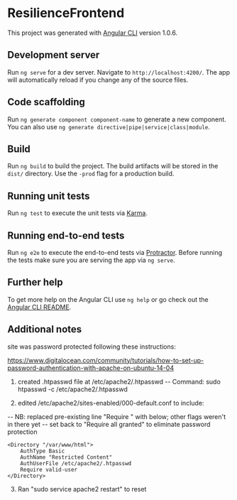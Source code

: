 # ResilienceFrontend

This project was generated with [Angular CLI](https://github.com/angular/angular-cli) version 1.0.6.

## Development server

Run `ng serve` for a dev server. Navigate to `http://localhost:4200/`. The app will automatically reload if you change any of the source files.

## Code scaffolding

Run `ng generate component component-name` to generate a new component. You can also use `ng generate directive|pipe|service|class|module`.

## Build

Run `ng build` to build the project. The build artifacts will be stored in the `dist/` directory. Use the `-prod` flag for a production build.

## Running unit tests

Run `ng test` to execute the unit tests via [Karma](https://karma-runner.github.io).

## Running end-to-end tests

Run `ng e2e` to execute the end-to-end tests via [Protractor](http://www.protractortest.org/).
Before running the tests make sure you are serving the app via `ng serve`.

## Further help

To get more help on the Angular CLI use `ng help` or go check out the [Angular CLI README](https://github.com/angular/angular-cli/blob/master/README.md).

## Additional notes
site was password protected following these instructions:

https://www.digitalocean.com/community/tutorials/how-to-set-up-password-authentication-with-apache-on-ubuntu-14-04

1) created .htpasswd file at /etc/apache2/.htpasswd 
-- Command: sudo htpasswd -c /etc/apache2/.htpasswd <username>

2) edited /etc/apache2/sites-enabled/000-default.conf to include:

-- NB: replaced pre-existing line "Require <something different>" with below; other flags weren't in there yet
-- set back to "Require all granted" to eliminate password protection

    <Directory "/var/www/html">
        AuthType Basic
        AuthName "Restricted Content"
        AuthUserFile /etc/apache2/.htpasswd
        Require valid-user
    </Directory>
    
3) Ran "sudo service apache2 restart" to reset 
